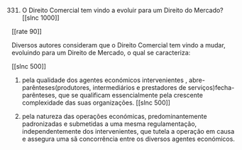 331. O Direito Comercial tem vindo a evoluir para um Direito do Mercado?
[[slnc 1000]]

[[rate 90]]

Diversos autores consideram que o Direito Comercial tem vindo a mudar, evoluindo para um Direito de
Mercado, o qual se caracteriza:

[[slnc 500]]

1)  pela qualidade dos agentes económicos intervenientes , abre-parênteses(produtores, intermediários e prestadores de serviços)fecha-parênteses, que se qualificam essencialmente pela crescente complexidade das suas organizações.
[[slnc 500]]

2)  pela natureza das operações económicas, predominantemente padronizadas e submetidas a uma mesma regulamentação, independentemente dos intervenientes, que tutela a operação em causa e assegura uma sã concorrência entre os diversos agentes económicos.

